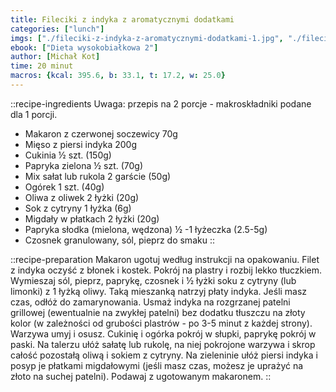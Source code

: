 ```yaml
---
title: Fileciki z indyka z aromatycznymi dodatkami
categories: ["lunch"]
imgs: ["./fileciki-z-indyka-z-aromatycznymi-dodatkami-1.jpg", "./fileciki-z-indyka-z-aromatycznymi-dodatkami-2.jpg"]
ebook: ["Dieta wysokobiałkowa 2"]
author: [Michał Kot]
time: 20 minut
macros: {kcal: 395.6, b: 33.1, t: 17.2, w: 25.0}
---
```


::recipe-ingredients
Uwaga: przepis na 2 porcje - makroskładniki podane dla 1 porcji.
- Makaron z czerwonej soczewicy 70g
- Mięso z piersi indyka 200g
- Cukinia ½ szt. (150g)
- Papryka zielona ½ szt. (70g)
- Mix sałat lub rukola 2 garście (50g)
- Ogórek 1 szt. (40g)
- Oliwa z oliwek 2 łyżki (20g)
- Sok z cytryny 1 łyżka (6g)
- Migdały w płatkach 2 łyżki (20g)
- Papryka słodka (mielona, wędzona) ½ -1 łyżeczka (2.5-5g)
- Czosnek granulowany, sól, pieprz do smaku
::

::recipe-preparation
Makaron ugotuj według instrukcji na opakowaniu. Filet z indyka oczyść z błonek i kostek. Pokrój na plastry i rozbij lekko tłuczkiem. Wymieszaj sól, pieprz, paprykę, czosnek i ½ łyżki soku z cytryny (lub limonki) z 1 łyżką oliwy. Taką mieszanką natrzyj płaty indyka. Jeśli masz czas, odłóż do zamarynowania. Usmaż indyka na rozgrzanej patelni grillowej (ewentualnie na zwykłej patelni) bez dodatku tłuszczu na złoty kolor (w zależności od grubości plastrów - po 3-5 minut z każdej strony). Warzywa umyj i osusz. Cukinię i ogórka pokrój w słupki, paprykę pokrój w paski. Na talerzu ułóż sałatę lub rukolę, na niej pokrojone warzywa i skrop całość pozostałą oliwą i sokiem z cytryny. Na zieleninie ułóż piersi indyka i posyp je płatkami migdałowymi (jeśli masz czas, możesz je uprażyć na złoto na suchej patelni). Podawaj z ugotowanym makaronem.
::